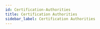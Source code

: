 ```yaml
---
id: Certification-Authorities
title: Certification Authorities
sidebar_label: Certification Authorities
---
```



##
